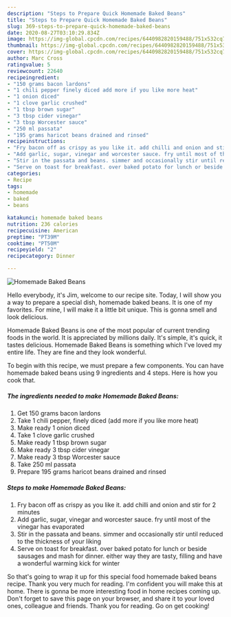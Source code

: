 ```yaml
---
description: "Steps to Prepare Quick Homemade Baked Beans"
title: "Steps to Prepare Quick Homemade Baked Beans"
slug: 369-steps-to-prepare-quick-homemade-baked-beans
date: 2020-08-27T03:10:29.834Z
image: https://img-global.cpcdn.com/recipes/6440982820159488/751x532cq70/homemade-baked-beans-recipe-main-photo.jpg
thumbnail: https://img-global.cpcdn.com/recipes/6440982820159488/751x532cq70/homemade-baked-beans-recipe-main-photo.jpg
cover: https://img-global.cpcdn.com/recipes/6440982820159488/751x532cq70/homemade-baked-beans-recipe-main-photo.jpg
author: Marc Cross
ratingvalue: 5
reviewcount: 22640
recipeingredient:
- "150 grams bacon lardons"
- "1 chili pepper finely diced add more if you like more heat"
- "1 onion diced"
- "1 clove garlic crushed"
- "1 tbsp brown sugar"
- "3 tbsp cider vinegar"
- "3 tbsp Worcester sauce"
- "250 ml passata"
- "195 grams haricot beans drained and rinsed"
recipeinstructions:
- "Fry bacon off as crispy as you like it. add chilli and onion and stir for 2 minutes"
- "Add garlic, sugar, vinegar and worcester sauce. fry until most of the vinegar has evaporated"
- "Stir in the passata and beans. simmer and occasionally stir until reduced to the thickness of your liking"
- "Serve on toast for breakfast. over baked potato for lunch or beside sausages and mash for dinner. either way they are tasty, filling and have a wonderful warming kick for winter"
categories:
- Recipe
tags:
- homemade
- baked
- beans

katakunci: homemade baked beans 
nutrition: 236 calories
recipecuisine: American
preptime: "PT39M"
cooktime: "PT50M"
recipeyield: "2"
recipecategory: Dinner

---
```



![Homemade Baked Beans](https://img-global.cpcdn.com/recipes/6440982820159488/751x532cq70/homemade-baked-beans-recipe-main-photo.jpg)

Hello everybody, it's Jim, welcome to our recipe site. Today, I will show you a way to prepare a special dish, homemade baked beans. It is one of my favorites. For mine, I will make it a little bit unique. This is gonna smell and look delicious.



Homemade Baked Beans is one of the most popular of current trending foods in the world. It is appreciated by millions daily. It's simple, it's quick, it tastes delicious. Homemade Baked Beans is something which I've loved my entire life. They are fine and they look wonderful.


To begin with this recipe, we must prepare a few components. You can have homemade baked beans using 9 ingredients and 4 steps. Here is how you cook that.

<!--inarticleads1-->

##### The ingredients needed to make Homemade Baked Beans:

1. Get 150 grams bacon lardons
1. Take 1 chili pepper, finely diced (add more if you like more heat)
1. Make ready 1 onion diced
1. Take 1 clove garlic crushed
1. Make ready 1 tbsp brown sugar
1. Make ready 3 tbsp cider vinegar
1. Make ready 3 tbsp Worcester sauce
1. Take 250 ml passata
1. Prepare 195 grams haricot beans drained and rinsed




<!--inarticleads2-->

##### Steps to make Homemade Baked Beans:

1. Fry bacon off as crispy as you like it. add chilli and onion and stir for 2 minutes
1. Add garlic, sugar, vinegar and worcester sauce. fry until most of the vinegar has evaporated
1. Stir in the passata and beans. simmer and occasionally stir until reduced to the thickness of your liking
1. Serve on toast for breakfast. over baked potato for lunch or beside sausages and mash for dinner. either way they are tasty, filling and have a wonderful warming kick for winter




So that's going to wrap it up for this special food homemade baked beans recipe. Thank you very much for reading. I'm confident you will make this at home. There is gonna be more interesting food in home recipes coming up. Don't forget to save this page on your browser, and share it to your loved ones, colleague and friends. Thank you for reading. Go on get cooking!
